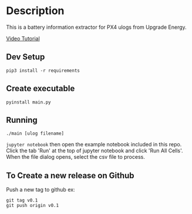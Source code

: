 # Description
This is a battery information extractor for PX4 ulogs from Upgrade Energy.

[Video Tutorial](https://www.loom.com/share/91bb4783c519403d9d6433d518417fd9)

## Dev Setup
`pip3 install -r requirements`

## Create executable
`pyinstall main.py`

## Running
`./main [ulog filename]`

`jupyter notebook` then open the example notebook included in this repo. Click the tab 'Run' at the top of jupyter notebook and click 'Run All Cells'. When the file dialog opens, select the csv file to process.

## To Create a new release on Github
Push a new tag to github
ex:
```
git tag v0.1
git push origin v0.1
```
